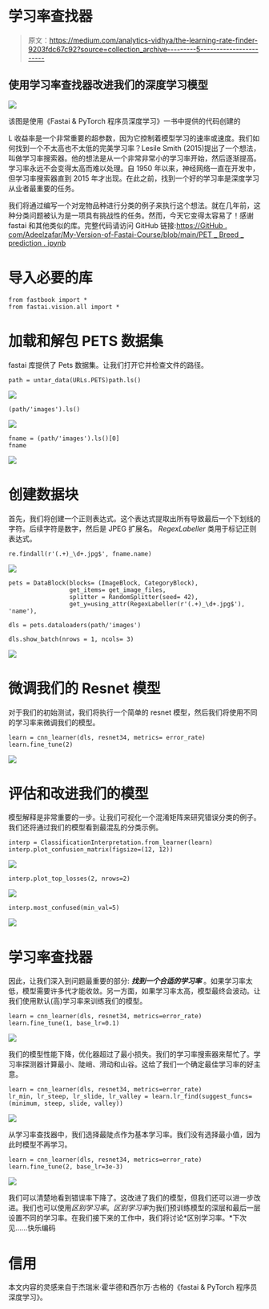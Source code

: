 # 学习率查找器

> 原文：<https://medium.com/analytics-vidhya/the-learning-rate-finder-9203fdc67c92?source=collection_archive---------5----------------------->

## 使用学习率查找器改进我们的深度学习模型

![](img/a39050597b05416b0cb07677a7cd009d.png)

该图是使用《Fastai & PyTorch 程序员深度学习》一书中提供的代码创建的

L 收益率是一个非常重要的超参数，因为它控制着模型学习的速率或速度。我们如何找到一个不太高也不太低的完美学习率？Lesile Smith (2015)提出了一个想法，叫做学习率搜索器。他的想法是从一个非常非常小的学习率开始，然后逐渐提高。学习率永远不会变得太高而难以处理。自 1950 年以来，神经网络一直在开发中，但学习率搜索器直到 2015 年才出现。在此之前，找到一个好的学习率是深度学习从业者最重要的任务。

我们将通过编写一个对宠物品种进行分类的例子来执行这个想法。就在几年前，这种分类问题被认为是一项具有挑战性的任务。然而，今天它变得太容易了！感谢 fastai 和其他类似的库。完整代码请访问 GitHub 链接:[https://GitHub . com/Adeelzafar/My-Version-of-Fastai-Course/blob/main/PET _ Breed _ prediction . ipynb](https://github.com/Adeelzafar/My-Version-of-Fastai-Course/blob/main/PET_Breed_Prediction.ipynb)

# 导入必要的库

```
from fastbook import *
from fastai.vision.all import *
```

# 加载和解包 PETS 数据集

fastai 库提供了 Pets 数据集。让我们打开它并检查文件的路径。

```
path = untar_data(URLs.PETS)path.ls()
```

![](img/b7dd53f02800aaf2cf10fd1692c4bc73.png)

```
(path/'images').ls()
```

![](img/3235575336ac1b3068986c9e114dd25b.png)

```
fname = (path/'images').ls()[0]
fname
```

![](img/fb31a2822a532294f45c10f4d45351cd.png)

# 创建数据块

首先，我们将创建一个正则表达式。这个表达式提取出所有导致最后一个下划线的字符。后续字符是数字，然后是 JPEG 扩展名。 *RegexLabeller* 类用于标记正则表达式。

```
re.findall(r'(.+)_\d+.jpg$', fname.name)
```

![](img/0dd217ecba27849bd0c5ee3bb26524c4.png)

```
pets = DataBlock(blocks= (ImageBlock, CategoryBlock),
                 get_items= get_image_files,
                 splitter = RandomSplitter(seed= 42),
                 get_y=using_attr(RegexLabeller(r'(.+)_\d+.jpg$'), 'name'),
```

```
dls = pets.dataloaders(path/'images')
```

```
dls.show_batch(nrows = 1, ncols= 3)
```

![](img/0d4092f3faa0fbbd665993dfcfa2355b.png)

# 微调我们的 Resnet 模型

对于我们的初始测试，我们将执行一个简单的 resnet 模型，然后我们将使用不同的学习率来微调我们的模型。

```
learn = cnn_learner(dls, resnet34, metrics= error_rate)
learn.fine_tune(2)
```

![](img/c753faf1d0042d7ab080b42fdf503503.png)

# 评估和改进我们的模型

模型解释是非常重要的一步。让我们可视化一个混淆矩阵来研究错误分类的例子。我们还将通过我们的模型看到最混乱的分类示例。

```
interp = ClassificationInterpretation.from_learner(learn)
interp.plot_confusion_matrix(figsize=(12, 12))
```

![](img/c1927ca5e3865de3bea39e73e5d64257.png)

```
interp.plot_top_losses(2, nrows=2)
```

![](img/80ceebe08f394698397c8c437389ad17.png)

```
interp.most_confused(min_val=5)
```

![](img/947cbadee30176fc85ab774bd6f1cfc3.png)

# 学习率查找器

因此，让我们深入到问题最重要的部分: ***找到一个合适的学习率*** 。如果学习率太低，模型需要许多代才能收敛。另一方面，如果学习率太高，模型最终会波动。让我们使用默认(高)学习率来训练我们的模型。

```
learn = cnn_learner(dls, resnet34, metrics=error_rate)
learn.fine_tune(1, base_lr=0.1)
```

![](img/cc1b66642bcaa1d3f9f218d1c8a61bcb.png)

我们的模型性能下降，优化器超过了最小损失。我们的学习率搜索器来帮忙了。学习率探测器计算最小、陡峭、滑动和山谷。这给了我们一个确定最佳学习率的好主意。

```
learn = cnn_learner(dls, resnet34, metrics=error_rate)
lr_min, lr_steep, lr_slide, lr_valley = learn.lr_find(suggest_funcs=(minimum, steep, slide, valley))
```

![](img/b64ac82193a3b898bd024a50c092d31f.png)

从学习率查找器中，我们选择最陡点作为基本学习率。我们没有选择最小值，因为此时模型不再学习。

```
learn = cnn_learner(dls, resnet34, metrics=error_rate)
learn.fine_tune(2, base_lr=3e-3)
```

![](img/2d3e11dab5623b7e3cc2e25aa2cfb548.png)

我们可以清楚地看到错误率下降了。这改进了我们的模型，但我们还可以进一步改进。我们也可以使用*区别学习率*。*区别学习率*为我们预训练模型的深层和最后一层设置不同的学习率。在我们接下来的工作中，我们将讨论*区别学习率。*下次见……快乐编码

# 信用

本文内容的灵感来自于杰瑞米·霍华德和西尔万·古格的《fastai & PyTorch 程序员深度学习》。